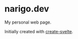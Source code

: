 # narigo.dev

My personal web page.

Initially created with [create-svelte](https://github.com/sveltejs/kit/tree/master/packages/create-svelte).
